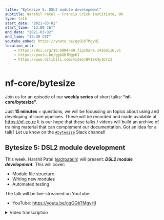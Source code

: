```yaml
---
title: "Bytesize 5: DSL2 module development"
subtitle: Harshil Patel - Francis Crick Institiute, UK
type: talk
start_date: "2021-03-02"
start_time: "13:00 CET"
end_date: "2021-03-02"
end_time: "13:30 CET"
youtube_embed: https://youtu.be/ggGGhTMgyHI
location_url:
    - https://doi.org/10.6084/m9.figshare.14160116.v1
    - https://youtu.be/ggGGhTMgyHI
    - https://www.bilibili.com/video/BV1aK4y1D7z3
---
```


# nf-core/bytesize

Join us for an episode of our **weekly series** of short talks: **“nf-core/bytesize”**.

Just **15 minutes** + questions, we will be focussing on topics about using and developing nf-core pipelines.
These will be recorded and made available at <https://nf-co.re>
It is our hope that these talks / videos will build an archive of training material that can complement our documentation. Got an idea for a talk? Let us know on the [`#bytesize`](https://nfcore.slack.com/channels/bytesize) Slack channel!

## Bytesize 5: DSL2 module development

This week, Harshil Patel ([@drpatelh](http://github.com/drpatelh/)) will present: _**DSL2 module development.**_ This will cover:

* Module file structure
* Writing new modules
* Automated testing

The talk will be live-streamed on YouTube:

* YouTube: <https://youtu.be/ggGGhTMgyHI>

<details markdown="1"><summary>Video transcription</summary>

**Note: This text has been edited to make it more suitable for reading.**

[00:00](https://www.youtube.com/watch?v=ggGGhTMgyHI)
Hi everyone, so this is our fifth byte-sized talk which I think have been really really useful of late, especially sort of summarizing what we're doing on nf core in small bite-sized chunks so people can get more familiar with what we're doing. It also acts as sort of a persistent archive of how to do things on nf-core and and hopefully also with Nextflow and git like Alex's talk [https://www.youtube.com/watch?v=gTEXDXWf4hE] last week and other things so thank you all for joining.

[00:33](https://www.youtube.com/watch?v=ggGGhTMgyHI&t=33)
Today i'm going to be talking to you about nf-core/modules which is our Nextflow DSL2 effort so, as some of you may know, Nextflow now (actually last year July I believe it was) released a new modular syntax called DSL2 and that allowed a lot of flexibility in terms of pipeline development and also it got us very interested here on nf-core because we have 40-50 pipelines that share functionality and do similar things and we try and standardize this as much as possible to help with the development of these pipelines and also other users to for them to be able to understand what they're doing and things like parameter names and configs and all of that sort of stuff. So, this was actually really a really big thing for us.

[01:27](https://www.youtube.com/watch?v=ggGGhTMgyHI&t=87)
To take you straight to some sort of terminology – What is a module? So, a module in our definition is something that is as atomic as possible it can't be broken down into anything smaller. So, you would imagine fastqc being an example of that as it’s a single tool to perform a particular task and that would then be termed what we would call a module. Similarly, you might have BWA-MEM or BWA Index; these are all single tools that perform a particular task and in our definition that is what we would call a module.

[02:01](https://www.youtube.com/watch?v=ggGGhTMgyHI&t=121)
You can also have sub workflows which are chains of modules that you can use to offer some sort of functionality within the bigger term of the word which is the workflow and a sub workflow would be something like sorting a bam file, indexing it, then running some stats on it and having all of that packaged up into one sub workflow as a chain of tasks and you can imagine, in genomics especially, you would use that sort of sub workflow quite often because you would create multiple iterations of a BAM file doing filtering and marking duplicates and doing other stuff and at each of those points you may want to sort index and run some stats on it. So, actually I think the most powerful aspect of DSL2 will be sub workflows, well written sub workflows.

[03:19](https://www.youtube.com/watch?v=ggGGhTMgyHI&t=199)
A workflow is an end-to-end pipeline, so in DSL1 language it would be a pipeline that runs from end to end and back with DSL1 there was a lot less flexibility in terms of what you could do with the workflow and how you can include things, how you can overwrite parameters and so on whereas now with DSL2 this has become a lot more flexible.

[03:50](https://www.youtube.com/watch?v=ggGGhTMgyHI&t=230)
We can share the DSL2 modules between pipelines if they're well written well enough and we can even share sub workflows between pipelines. As I mentioned, this is sort of done manually at the moment but, hopefully, in the future we will have some functionality to deal with that.

So, when we went about trying to figure out how we would deal with nf-core/modules and it took us a while of procrastinating because it's not a trivial task making wrappers like this as standardized as possible for an entire community of people to use and also for them to be flexible enough so you know you're not imposing certain settings and options onto developers themselves (You may want to use fastqc with different options or want to publish it in a different directory and so on).

[04:37](https://www.youtube.com/watch?v=ggGGhTMgyHI&t=277)
So, a number of key things that we don't compromise on nf-core, if you know nf-core - Reproducibility was one of the earliest things we discussed, how would we make these things reproducible. At the moment, the way it stands now is that the module itself is installed physically within the pipeline repository so when you do a git release or github release, that module will be shipped with the pipeline. So, in that aspect, you can always ensure that the module is reproducible. You want moving that module anyway, you won't do anything, you've got a static representation of that module within the release code and so that's where the reproducibility comes from.

[05:16](https://www.youtube.com/watch?v=ggGGhTMgyHI&t=316)
We're also more recently decided that we would use Biocontainers for all of our software packaging. We initially started off by using or building docker containers for using environment YAMLs and so on, like similar to what we're doing with DSL1 and the nf-core pipelines, but in the end, we decided that reusing Biocontainers is much more advantageous. We don't have to have an infrastructure to deal with that, we don't have to build Docker containers and the great thing now also is that with recent updates in one of the Nextflow edge releases you can also directly download Singularity containers. So, you don't need to convert the Docker to Singularity containers, which again, is another thing that we've traditionally been doing with DSL1 pipelines.

We have one Docker container that gets downloaded, converted to Singularity and that is what is used then by the pipeline but now, Biocontainers are also hosting singularity images directly so we don't have to convert anything.  We're directly downloading them over HTTPS and using those.

[[06:20](https://www.youtube.com/watch?v=ggGGhTMgyHI&t=380)]
And that's, that's amazing, because we've had a number of issues with users running out of whole space in home directories and so on and this sort of bypasses all of those issues. And obviously, supporting conda as well, which is where I guess you would imagine fundamentally these Biocontainers are built from. Biocontainers are essentially conda packages built in containers, so either Docker or Singularity.

[06:42](https://www.youtube.com/watch?v=ggGGhTMgyHI&t=402)
You can also upgrade and downgrade these modules, if required, within the pipeline repository so this sort of imposes the restriction that they have to be relatively self-contained. When you install a module, which means that you can have different versions, um sorry not different versions, you either have a version of samtools using version 1.1.1.10 or you can have one using 1.11. It's completely up to you how you manage that and, in order to fulfill that sortof criteria, we need to have them be as flexible as possible.

[07:16](https://www.youtube.com/watch?v=ggGGhTMgyHI&t=436)
Documentation was number one on the issue list for nf-core modules when I
initially created this back in, sort of, July 2019 and, again, documentation is quite key to all nf-core pipelines and it took a bit of thought but we've now decided on having, sort of, a yaml file that gives a brief description with tool input-outputs and and the authors that have contributed to it.

[07:40](https://www.youtube.com/watch?v=ggGGhTMgyHI&t=460)
For simplicity and also for learning curve we wanted to stick to using the Nextflow coding style or the coding pattern that is familiar to most people writing Nextflow workflows in order to make it easier for them to contribute to not only nf-core modules but also to install the modules themselves and to figure out what's going on.

I think that's quite important so the simplicity there is incredibly important for the learning curve when it comes to figuring out what these modules are doing. I mean, me personally, I find DSL1 modules are really great, DSL1 pipelines are really great and that you have everything in one workflow because it's more findable that way.  With DSL2, you can package things up and put them in various different places and it's not always that trivial to find them, so the way that we standardize the structure and and the way that where we're writing these Nextflow imports and so on is actually quite important.

[08:35](https://www.youtube.com/watch?v=ggGGhTMgyHI&t=515)
Also, we're using certain parameters and other things and just generally standardizing how we're doing things across nf-core pipelines and, hopefully, this can also be reused by the Nextflow community. And the great thing also is, if you update it on nf-core/modules, where if you update the version of samtools on nf-core/modules because new releases come out, then everyone benefits from that so it becomes a bit like the way the Conda operates in updating builds of their packages and so on.

[09:04](https://www.youtube.com/watch?v=ggGGhTMgyHI&t=544)
So, I've mentioned the standalone and why it's so important to have this in Nextflow workflows because you can just install any given module you want and it works. I mean, great thing about Nextflow also is the fact that it's built on top of Groovy which is it's own programming language and so we can exploit and use Groovy syntax, Groovy code and I've actually been getting into it a lot quite recently and some of you will notice in the release after next, where we, hopefully, will have a DSL2 pipeline template release where we've siloed a lot of the boilerplate code away into Groovy lib functions and so on and it just tidies the code up so much more.

[09:46](https://www.youtube.com/watch?v=ggGGhTMgyHI&t=586)
But the advantage here is also that because Nextflow is built on top of Groovy, we can use Groovy to write functions and other things that we can use to manipulate or change things that are not as possibly as trivial with Nextflow.

[10:03](https://www.youtube.com/watch?v=ggGGhTMgyHI&t=603)
So, automation, again, quite important, you know, we want a situation where pull requests submitted to the nf-core/modules repository and everyone that's reviewing that is also happy with the fact that whenever that pull request is created, we're running the right tests, linting tests and also, now we are running tests because these wrappers are self-contained, these modules are self-contained.

[10:29](https://www.youtube.com/watch?v=ggGGhTMgyHI&t=629)
We have Conda, Singularity and Docker definitions physically within the main script of of the module and so we can now test using CI whether that module works with Conda, whether it works with Docker and whether it works with Singularity and as a layer on top of that, we've added this ability to use pytest workflow (which mainly was done by Edmund Miller) where you can actually generate the outputs from the module, create md5 sums and now, you're not only testing that the module works, you're testing that the module is producing the same md5 sums and this is quite important because it would be quite easily overlooked whether something is being changed through releases of a module and so on. So this becomes a really nice way of unit testing these modules and it's working quite well now and we're still sort of early days in it, but it's working really well.

[11:26](https://www.youtube.com/watch?v=ggGGhTMgyHI&t=686)
The portability is mostly taken care of by Nextflow (Nextfow is amazing as you know), it works on virtually any platform. But there is, I think, a caveat here in that these modules have to be written as simplistic as possible to adhere to Nextflow guidelines on running on multiple platforms. We can't add customization and that would violate that essentially and so we've taken a lot of care in making these modules as simple as possible so in fact that they are portable on these different platforms.

[11:58](https://www.youtube.com/watch?v=ggGGhTMgyHI&t=718)
And, of course, I made up a buzzword there because I couldn't think of one, um, but the last but not least, people have to be able to install these modules and use them themselves so they have to understand what they're doing and so again this comes back to the simplicity concept; as well as newcomers that may not have that much knowledge with Nextflow or nf-core pipelines for that matter and want to contribute to nf-core/modules. We've attempted to try and make that as simple as possible.

[12:25](https://www.youtube.com/watch?v=ggGGhTMgyHI&t=745)
We had a number of ideas as to how we would deal with these modules, how would we physically use these modules within pipelines. A number of ideas were put around
back a year or two ago, where the folks from Bioconda got involved, a bunch of us got involved from here on an issue on nf-core/modules and we discussed the idea of using conda to manage all of these modules, get sub module, npm; but in the end we decided to go for something a bit more simplistic, which was using our existing nf-core/tools package that we already have to maintain, um you know, things like ’create pipelines’, to lint pipelines and so on.

[13:07](https://www.youtube.com/watch?v=ggGGhTMgyHI&t=787)
We thought we'd add an extension to that which would be the ’nf-core modules’ command and that would do a lot of this stuff and in an overview, in a nutshell, it's actually a very simplistic approach, so, you know when you're installing a module all you're doing really is querying the github api and installing the module. We can now also add on other tools to allow us to lint to make sure that the standards that we've set for those modules in terms of syntax and other things that you normally might miss on a pull request even though, you know, you may be reviewing just a few files it's quite easy to miss that documentation has not been added in the right places and so on. So, we're in the process of extending that.

[13:45](https://www.youtube.com/watch?v=ggGGhTMgyHI&t=825)
Some of this was already available, so the install and list commands are already available in in 1.10.2 and actually that's all I needed for the latest RNAseq DSL2 implementation but now we're adding a bunch of other stuff on top which is cool and a lot of this has actually been done by Kevin Menden.

[14:04](https://www.youtube.com/watch?v=ggGGhTMgyHI&t=844)
Just to give you again, going a bit backwards, um, so the repos created 2019 just literally whilst I was at ISMB in Switzerland and, um, it was a moment of inspiration. And it kind of sat there for a while we didn't do much about it. I had a brief skeleton that I added. And then we’d done some at the Crick hackathon which I organized in March 2020 where Phil, Felix, Anna, a bunch of others started adding a few modules. Phil sorted out some Docker pushes for these modules and we made a bit of headway there. But I think the real dent we made was in the July hackathon, which was organized by Gisela, Enrique and that was our first remote only hackathon.

[14:49](https://www.youtube.com/watch?v=ggGGhTMgyHI&t=889)
We really sort of sat down and stripped this apart and I think that's exactly what we needed, we stripped the modules into different components, had a lot of discussion as to how we would organize things how we would pass options around and, you know, reproducibility, which containers we would use. We made quite a big dent so after that I was relatively happy with the progress we'd made and we had a plan.

And, of course, a week after that Paolo released version 20.0.7.1, which was the first Nextflow release where you're enabling DSL2 and not previewing it. So, that meant we really had to do something about the modules and things that sort of made sense to me in terms of the way we attack this is that we have a proof of principle implementation in a real pipeline to see how it would work.

[15:46](https://www.youtube.com/watch?v=ggGGhTMgyHI&t=946)
And, so, I went about side-by-side updating nf-core/modules and also completely rewriting the nf-core/rnaseq pipeline from scratch with DSL2 and so we released v2 of that pipeline and then there were some other issues with the alignments we were using and then the methods we were using, the pipeline even. And so, we done another release, v3 quite soon after that. But what that allowed us to do is actually gauge how flexible it would be for these modules to be used in a real pipeline, in a real end-to-end pipeline and that really sort of triggered a lot of this stuff and then after the rnaseq release, I then went and updated the nf-core/tools pipeline template with that, so eventually that will be released as I mentioned the week after, not the week after, the release after next, in the nf-core/tools as a template. Hopefully, all nf-core pipelines switch to that in the future.

[16:45](https://www.youtube.com/watch?v=ggGGhTMgyHI&t=1005)
Over the past month or two it's just been crazy, I've been working on re-releasing and converting the viralrecon pipeline to DSL2 and a number of people have stepped in and helped out with that, so thank you Jose, Kevin, um a bunch of others, Michael, Anders. And so, they've added modules so the repository sort of become bloated. A lot of these modules have been added in the last month or so I would say and in that process, we've also been refining the CI tests.

[17:14](https://www.youtube.com/watch?v=ggGGhTMgyHI&t=1034)
Kevin has also currently got a PR coming for using a very nice standardized minimal test data set. So, it just means that we can reuse the test data as much as possible across different modules without having to add the. And the more standardized we can make this the better it's going to be without having a thousand randomly named files in a repository that we're using for test data.

[17:37](https://www.youtube.com/watch?v=ggGGhTMgyHI&t=1057)
And also, as I mentioned earlier then, Kevin's been adding linting functionality, md5sum checks and there's a bunch of others that we're planning to add some point soon.

So this is what a typical module will look like on nf-core/modules. You have (get a bit fancy) the nf-core/modules top level directory, then you have a software directory, a module which in this case is fastqc, this functions.nf file which we're using to bring in some custom Groovy functions to deal with a few things in the main script and these are shipped with each module, so you have one per module.

You have the main script which is doing the crux of the work. It's just an excellent process, a single Nextflow process and you have a meta YAML as I mentioned earlier that documents them.

[18:29](https://www.youtube.com/watch?v=ggGGhTMgyHI&t=1109)
A brief description of what fastqc is, what the inputs are, the formats, the file extensions and also the author list.  You also have a tests directory there, which, again, is sort of structured in a similar way where you've got software, fastqc; you have a main script here which is essentially just a workflow that is calling this main script in order for it to be tested and then you have this test YAML which is just a YAML5 file containing, for example, md5sums for the output files generated by fastqc and so, for any given tool these are the files, generally, that you would need to change.

[19:05](https://www.youtube.com/watch?v=ggGGhTMgyHI&t=1145)
There's one or two more if you were to submit a pull request to nf-core/modules but it's literally as simple as that and once these have been added (I think that’s the tricky bit) once you add this module to nf-core/modules, it's there and that in the worst-case scenario we may have to change a few md5 sums because things have been updated across releases of it all; but once that tool is there, then we can work with that and that's why I think it's really important to, sort of, fill this out.

[19:33](https://www.youtube.com/watch?v=ggGGhTMgyHI&t=1173)
So, this is what a typical module file looks like in our current syntax. This is, obviously, likely to change depending on what gets added to Nextflow and other features that you know or updates we decide to add, but for now this is a typical process where you have just a process name and some sort of publishing logic, containers, your inputs, outputs and a script section. So, I'll try and break this down so apologies for the dense text, it's the only way I could think of to sort of summarize this information to you and take you through it one by one. And these links work by the way, so when I make this presentation available you should be able to just click on these and and get to where you need to be in terms of where this code is on github

So, one of the one of the more important things with (goodness me, 20 minutes) with options, with modules is that we need to be flexible to be able to pass options around two modules and so this is important, for example, you may not always want to publish the file in the same place or you may want to pass different arguments to a command line tool that you're that you're using as a different developer (so you might have installed samtool sort in your pipeline and you want to give it different command line arguments and I may want to use other ones).

[20:58](https://www.youtube.com/watch?v=ggGGhTMgyHI&t=1258)
And so, I came up with a simple set of options that you can actually use to do this and, again, these six options that that I've listed here were enough to deal with an end-to-end rnaseq pipeline so they're pretty flexible. It may not be perfect but it works and the idea is that these options are initially initialized here within the module file and then, as I'll show you in the next slide, these options can be overwritten by the parent workflow using the include statement. So, then these options can also be provided to this module file and overwritten from the parent workflow.

[21:35](https://www.youtube.com/watch?v=ggGGhTMgyHI&t=1295)
By default, they're initialized to empty values like strings or false, but they can be overwritten and that's the key thing here. You can use those options to then overwrite where you're saving files, for example. You can also provide any non-mandatory arguments as strings to this module. And I think that's quite important in terms of flexibility, so all mandatory arguments (what we would consider mandatory arguments) that should be defined in the module are anything that that involves using inputs and output files because those (in sort of the ethos of Nextflow) need to be staged properly and put in the right place and they need to be defined as inputs and outputs.

[22:14](https://www.youtube.com/watch?v=ggGGhTMgyHI&t=1334)
Also, for example, anything where you can use Nextflow resource variables and define them in the script, like threads and so on. So, to show you how these are how these options are passed around (I mean, it took me a while to figure out how best to do this) but every pipeline will have a conf/modules.config and this is specifically within the pipeline repository and this will contain a list of modules that you have, along with arguments and and custom publishing options that that you that you may require.

And in this case, I've just used a simple example where I've got fastqc, I've set the arguments to quiet and this is a non-mandatory argument, it's just a string that can be passed to the module.

[22:56](https://www.youtube.com/watch?v=ggGGhTMgyHI&t=1376)
I said publish it here and I've said, also in terms of the files that I want to publish, publish anything with a html dot extension in the top-level directory of my_fastqc and anything with a zip extension, publish it in a zip directory.

And so, it's quite simplistic in the way that it works. Now this modules.config is then typically loaded in your Nextflow config and then all of these parameters then become available to the main script here as a result of this loading. But the great thing about this is now also that because this is a Nextflow params and this modules is just a groovy map, users can overwrite these modules if they want via their own custom configs. I think this is one of the key features here and one thing that I wanted to implement to make things as flexible as possible because with DSL1 pipelines you typically have to physically add a parameter to the pipeline if you want to amend the command line argument, for example.

[23:54](https://www.youtube.com/watch?v=ggGGhTMgyHI&t=1434)
With DSL2, you can overwrite arguments now. I'm not saying it's always recommended. Hopefully, nf-core pipelines come with good defaults but in some instances using small or large genomes, indexing may break or some other things may break and so in that case it becomes very useful to pass additional arguments. For example, here I've just appended kmers 10 to fastqc. I've also changed the output directory, again, something that you may not want to do because the pipeline takes care of that but it's possible.

[24:22](https://www.youtube.com/watch?v=ggGGhTMgyHI&t=1462)
And also, which files you want to publish so you don't have to publish all of them, you can publish a selected few of them. And then these parameters eventually uh this modules uh instance eventually gets propagated to the main script and then here, this is the key bit here, when you when you use this addParams directory, if you're overwriting the options that I showed you on the previous slide with the ones that you've provided here from fastqc so depending on the combination of what these two configs are you will then provide these options here to the module itself.

[25:02](https://www.youtube.com/watch?v=ggGGhTMgyHI&t=1502)
And a real case example is here, where star (which has zillions of parameters possible so I've truncated for good measure there) but you can have all of these parameters provided there.

You can provide one or more of these known types of standardized variables depending on you and the reason for that is because these variables are initialized at the module level and so you won't get errors if they're not initialized via your config.

[25:31](https://www.youtube.com/watch?v=ggGGhTMgyHI&t=1531)
In this case, we're setting sensible defaults at the module level which means that you don't have to provide a value for all of them. Another example is because it's just a groovy map you can, for example that star_align process, if you have a parameter in the pipeline that specifically needs to be evaluated for you to add another option to that argument you can just do it because it's appending to a string. If you want to publish files, say if you've got a parameter that says save_unaligned files, then you can just put the additional files within this groovy map and then it will publish those as well.

[26:07](https://www.youtube.com/watch?v=ggGGhTMgyHI&t=1567)
It's quite flexible in the way that you can create and pass these options to the modules and as I mentioned before, you just pass them using this addParams directive.

We have had to write a few functions to customize some behavior and also, again, for simplicity in terms of the way that we're dealing with these files. So, there's only three functions that I've had to write that we are now importing into the module script and these are just custom groovy functions mainly used for publishing files and also passing arguments to these command lines tools. So, in this case, as I mentioned before, you are initializing these options here at the module level if they're not provided by the workflow and so they set sensible defaults.

[26:54](https://www.youtube.com/watch?v=ggGGhTMgyHI&t=1614)
For example, getSoftwareName here will just use the task.process Nextflow variable and it will just get this bit here. So, by default, this module will publish the files in your output directory and a folder called samtools; which is why in the previous slide I didn't have to provide an output directory for fastqc because I just want the reports to go in a directory called fastqc anyway so i don't need to overwrite that.

[27:20](https://www.youtube.com/watch?v=ggGGhTMgyHI&t=1640)
Similarly, these, these and these are all again initiated here in this initOptions map which just initiates decent values now. This works, it worked for the rna-seq pipeline, it may not be as comprehensive, it's slightly annoying where some tools require three arguments and so you have options.args3 which is slightly ugly but it works until we have a better solution.

[27:44](https://www.youtube.com/watch?v=ggGGhTMgyHI&t=1664)
And this, here, is how we're saving files again, a couple of Groovy functions and that allows us to provide the files, as I showed you before, in this sort of format where you just have a Groovy map of which files you want to publish.

Not everyone will want to publish all of the files. Some files they may want to publish in different ways.

[28:08](https://www.youtube.com/watch?v=ggGGhTMgyHI&t=1688)
Right, so that's just going back to the include statement and where these functions are included in the module. The name of the process is all lowercase, so this is the path to the process, it's samtools/sort. The process name must be the same as the module name, but all uppercase and, again, it should just be separated by a single underscore. This is quite important for standardization, as I mentioned to you before, we're getting the software name, we get the process name, so it'd be nice to sort of standardize this so we always get the main tool name that we can publish as a default.

[28:44](https://www.youtube.com/watch?v=ggGGhTMgyHI&t=1724)
And so, this is sort of a niggly thing, I mean there are obviously edge cases where you can have three layers of tools and so on, but this should work for 99.99% of cases.

The tag, by default, uses this meta map of sample information and this is generally provided in the input section here (which I will come back to later) and so this just allows you, when Nextflow is running nicely in the terminal, to see which sample is running and it just gives it a tag as to as to what's running.

[29:14](https://www.youtube.com/watch?v=ggGGhTMgyHI&t=1754)
This may not be always possible because in some instances, where you're indexing genomes for example, you don't need any sample information so you just tag it with whatever is appropriate. Appropriately resource labels we have in the conf/base.config of nf-core pipelines and we just have some simple process labels - process low, medium, high, maybe retry or something like that. This just allows us again to just reuse these labels across nf-core pipelines and even in your own Nextflow pipelines if you so wish to use them.

And that just allows us to standardize this a little more in terms of how we're using it. If you don't have that label then nothing will happen anyway.

[30:00](https://youtu.be/ggGGhTMgyHI?t=1800)
The saving files, this actually took me quite a while figuring out how to do this properly but I think we've got something quite simple now. So if you've seen nf-core pipelines, you don't need all of that extensive if-logic and so on it's literally just simplified to this one line which is calling that function `saveFiles` in `functions.nf`. The crux of it is that the `publish_dir`, that you provide via `$options` is just the published directory above the main output directory so it would be `outdir/fastqc`. You can also choose to publish by id, so in this case it would be sample id, for example, and in that way you would have the output generated per sample. You also have this `publish_files`, which I showed you, which is essentially just a map of the file extensions that you want to publish in your workflow and whether you want them to go in a separate directory. This has tended to work quite well; if you don't provide `publish_files`, everything will be published and if you set it to false then nothing will be published.

[31:03](https://www.youtube.com/watch?v=ggGGhTMgyHI&t=1863)
One tricky thing that took me a while figuring out is how to actually get this working with Nextflow ´-resume’ because Nextflow only caches the process level stuff, so that the script and and all of that other things it doesn't really cache the the saving and the publishing functionality which is how it should be doing things.

In some instances right early on in the development I found that saving or changing things with saving would break the caching ability but that's just because I was doing things in the wrong way. Eventually I had a light bulb moment, had a conversation with Paolo, he was like, use that params, done that and everything seems to have fixed itself.

[31:41](https://www.youtube.com/watch?v=ggGGhTMgyHI&t=1901)
Containers we're using from Biocontainers by default this is why these modules are so self-contained. We're providing these definitions within the module files. We've just realized recently we can't use build ids with Conda and so we can just use tool and version and not, for example, this build id, we can't have that here and the reason is because on different platforms you may have different build ids and that won't work, that will break this module on different build ids and that's something that Anders pointed out a week or two ago.

But as I mentioned, for anything else that is on Conda, we're using Biocontainers directly. These have a build id and they also are mirroring exactly the same singularity image and so you can use these directly within the module file and it’s been working. There's been a few teething issues with installing and using them but overall, it's worked really well.

[32:34](https://www.youtube.com/watch?v=ggGGhTMgyHI&t=1954)
So, I'd like to thank Bioconda, Biocontainers for making these available. You can also now build multi-package containers, so if you want samtools and BWA in the same container and so on there are ways to do that. We've used a bunch of those already in pipelines as well.

[32:52](https://www.youtube.com/watch?v=ggGGhTMgyHI&t=1972)
The input (so this is the meta map bit that I said I would come back to), the key concept behind this meta map is that it contains all of the sample information that you need to propagate your channels through that workflow so, in this case, you would have, for example, an id which is your sample name, whether that sample is single end or not (again this is quite genomics focused but I think you get the gist), strandedness of rnaseq (whether it's reverse, forward or unstranded) and we have set some standard ids that we're recognizing (or random variables that we're recognizing) within these module files and so if you have meta id set, for example as I mentioned here in the tag (it's grayed out now) it will recognize that as the sample name.

So, every time this process is run in the terminal it will print the sample name and also whether the sample is single end or not and now this offers another layer flexibility where the module doesn't have to be or the pipeline itself doesn't have to deal with the single endedness or the paired endedness of the sample, the module is now dealing with that in itself so you can have a mixture of single end and paired end samples being provided to the main workflow and the module will take care of that.

[34:05](https://www.youtube.com/watch?v=ggGGhTMgyHI&t=2045)
That was the whole philosophy behind that. Meta, again, may not be required in all instances because you may, for example, just be indexing a genome and any parameters that must be evaluated in the context of the sample must be provided within the process so single and paired and, again, to allow that flexibility we need to add those if else statements for whether things are single end or paired within the module file itself.

[34:27](https://www.youtube.com/watch?v=ggGGhTMgyHI&t=2067)
Hopefully, to deal quite efficiently with file formats and correction and so on, compressed is good. The output if you must emit a name channel. This is useful because for someone else that wants to use your module that you've submitted to nf-core/modules, it helps for them to be able to access the elements that are being produced by this output individually.

[34:54](https://www.youtube.com/watch?v=ggGGhTMgyHI&t=2094)
You might have 10 or 20 different files being produced by the module and so it helps to have a standard named convention for this.

So, if meta is provided as an input, it must be provided as an output and, again, compressed files are great. The script section, as I mentioned earlier, the software name is automatically obtained by this `task.process` Nextflow variable. A command must be provided to get the software version when you submit this module. This has become really useful when we're collating the software versions at the end of a pipeline.

If this is sort of dealt out and propagated to the module file itself, then we don't have to worry about that. It's done once and you forget about it.

[35:39](https://www.youtube.com/watch?v=ggGGhTMgyHI&t=2139)
So, only define input and output files as command line parameters, as I mentioned before, so you you don't define optional arguments. These must come in via this optional $options.args. Similarly, anything that requires (or can use) the Nextflow $task.cpus memory or time has to be, actually time maybe not, but cpus and memory, hopefully in cases where you actually really have to do it because memory gets tricky.

But cpus definitely have to be defined if the tool supports multithreading, for example, and then you have the option to  customize the name (output names), we're using this prefix logic here, so you can call your bam file whatever you want if that options.suffix argument instead said .sorted or .mark_duplicates, that will get propagated from your original modules.config to the module here.

[36:36](https://www.youtube.com/watch?v=ggGGhTMgyHI&t=2196)
And so, there's a bunch of stuff to do (sorry, I've been babbling on for quite a while). It's a lot to cover and I was scared this is going to go over, but there's a lot to do, we've added some functionality to nf-core tools for listing, for installing these modules. As I mentioned, Kevin is now doing the linting and md5.

[36:55](https://www.youtube.com/watch?v=ggGGhTMgyHI&t=2215)
We'd also like to be able to create these modules on the fly to update them, to remove them, to check that they're intact and also maybe version check and other stuff.

It'd be nice to have some sort of more automation set up to update the module files themselves because I, and a bunch of others, have physically had to update all 50 or a 100 of these module files at a time until we find our feet with stuff.

[37:20](https://www.youtube.com/watch?v=ggGGhTMgyHI&t=2240)
I mean we're pretty much there but it'll be nice to have sort of a syncing type functionality that we have with pipelines. This has been brought up quite a bit, so the fact that we have to have a `functions.nf` file shipped with every single module file and the fact that that has to be duplicated everywhere; this mainly is that for the module itself to be self-contained. So we can have different versions of the module, the `functions.nf` file itself within the same repository and it won't break things, but we are definitely trying to find a better solution to that.

[37:51](https://youtu.be/ggGGhTMgyHI?t=2270)
More CI  - we love CI: reporting linting tests on PR's for reviewers to make it easier; standardize the test data which we're doing already; differences in md5 sums just to help with debugging.

Most, in fact all, of the modules I think at the moment are using biocontainers. It'd be nice to have some that aren't and maybe figure out a way to deal with that.
There’s the workflow package manager, so Junjun Zhang in Toronto, as part of the ICGC Argo are doing something similar. They started out at a similar time where we're just having discussions together about how to make it work and they have sort of branched out and done their own thing with that so we have had brief discussions about how to bring this together but time’s been nuts recently. It’d be nice to revisit that and see where we can compare notes on that.

[38:39](https://www.youtube.com/watch?v=ggGGhTMgyHI&t=2319)
And obviously core Nextflow, as I mentioned before, you can use Groovy and other things to get around a few things but there are a few things that are on a parallel radar, for example dealing with optional inputs.
Optional outputs are completely fine and they work beautifully but optional inputs and where tools can take one or more different inputs, publishing files and so on as I mentioned I've added that customisation to deal with that and it works beautifully but once these are added to core Nextflow we can hopefully strip out some of that stuff there.

[39:11](https://youtu.be/ggGGhTMgyHI?t=2351)
So please come and find us on slack #modules, there's the nf-core modules repository, Twitter, with amazing videos that will be going on Youtube so, again, that's now a persistent resource of information and there's our publication at the bottom.

Thank you to the nf-core community, and the Nextflow communities, Edmund Miller, José, Kevin Menden, Maxime and a bunch of other people that have really helped drive this recently. Thank you all, Paolo as well for his little tips and knowledge and also the Bioconda community for providing all these amazing containers.

And my group for being amazing through this pandemic: we're still standing, getting through work. Thank you to them.

The hackathon is very soon, sign up now for free stash, it's online only: - don't be shy! Thank you!

</details>
